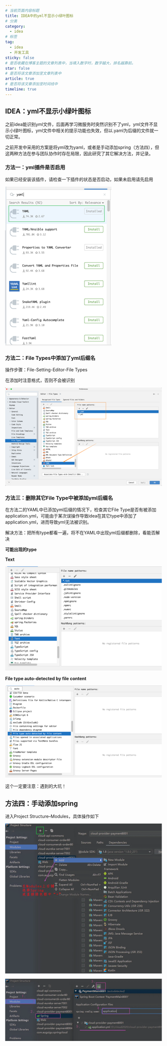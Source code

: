 ```yaml
---
# 当前页面内容标题
title: IDEA中的yml不显示小绿叶图标
# 分类
category:
  - idea
# 标签
tag: 
  - idea
  - 开发工具
sticky: false
# 是否收藏在博客主题的文章列表中，当填入数字时，数字越大，排名越靠前。
star: false
# 是否将该文章添加至文章列表中
article: true
# 是否将该文章添加至时间线中
timeline: true
---
```


## IDEA：yml不显示小绿叶图标

之前idea能识别yml文件，后面再学习微服务时突然识别不了yml，yml文件不显示小绿叶图标，yml文件中相关的提示功能也失效，但以.yaml为后缀的文件就一切正常。

之前开发中采用的方案是将yml改为yaml，或者是手动添加spring（方法四），但这两种方法在参与团队协作时存在局限，因此研究了其它解决方法，并记录。

### 方法一：yml插件是否启用

如果已经安装该插件，请检查一下插件的状态是否启动，如果未启用请先启用

<img src="./images/image-20230418223533573.png" alt="image-20230418223533573" style="zoom:50%;" />

### 方法二：File Types中添加了yml后缀名

操作步骤：File-Setting-Editor-File Types

在添加时注意格式，否则不会被识别

![image-20230418223628322](./images/image-20230418223628322.png)

### 方法三：删除其它File Type中被添加yml后缀名

在方法二的YAML中已添加yml后缀的情况下，检查其它File Type是否有被添加application.yml，可能由于某次误操作导致idea在其它type中添加了 application.yml，进而导致yml无法被识别。

解决方法：把所有type都看一遍，将不在YAML中出现yml后缀都删除，看能否解决

**可能出现的type**

**Text**

![image-20230418223735768](./images/image-20230418223735768.png)

**File type auto-detected by file content**

![image-20230418223809939](./images/image-20230418223809939.png)

这个一定要注意：遇到的大坑！

## 方法四：手动添加spring

进入Project Structure–Modules，具体操作如下

![image-20230418223956747](./images/image-20230418223956747.png)

![image-20230418224013738](./images/image-20230418224013738.png)